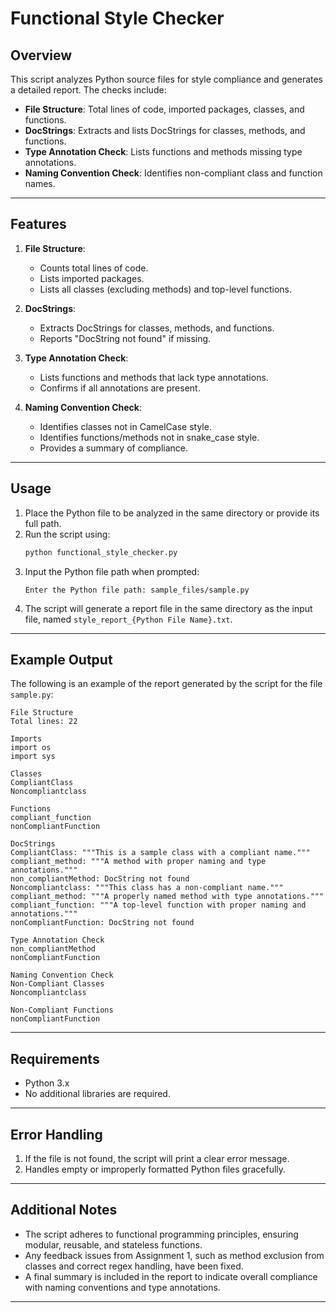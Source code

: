 # Functional Style Checker

## Overview
This script analyzes Python source files for style compliance and generates a detailed report. The checks include:
- **File Structure**: Total lines of code, imported packages, classes, and functions.
- **DocStrings**: Extracts and lists DocStrings for classes, methods, and functions.
- **Type Annotation Check**: Lists functions and methods missing type annotations.
- **Naming Convention Check**: Identifies non-compliant class and function names.

---

## Features
1. **File Structure**:
   - Counts total lines of code.
   - Lists imported packages.
   - Lists all classes (excluding methods) and top-level functions.

2. **DocStrings**:
   - Extracts DocStrings for classes, methods, and functions.
   - Reports "DocString not found" if missing.

3. **Type Annotation Check**:
   - Lists functions and methods that lack type annotations.
   - Confirms if all annotations are present.

4. **Naming Convention Check**:
   - Identifies classes not in CamelCase style.
   - Identifies functions/methods not in snake_case style.
   - Provides a summary of compliance.

---

## Usage
1. Place the Python file to be analyzed in the same directory or provide its full path.
2. Run the script using:
   ```bash
   python functional_style_checker.py
   ```
3. Input the Python file path when prompted:
   ```plaintext
   Enter the Python file path: sample_files/sample.py
   ```
4. The script will generate a report file in the same directory as the input file, named `style_report_{Python File Name}.txt`.

---

## Example Output
The following is an example of the report generated by the script for the file `sample.py`:

```plaintext
File Structure
Total lines: 22

Imports
import os
import sys

Classes
CompliantClass
Noncompliantclass

Functions
compliant_function
nonCompliantFunction

DocStrings
CompliantClass: """This is a sample class with a compliant name."""
compliant_method: """A method with proper naming and type annotations."""
non_compliantMethod: DocString not found
Noncompliantclass: """This class has a non-compliant name."""
compliant_method: """A properly named method with type annotations."""
compliant_function: """A top-level function with proper naming and annotations."""
nonCompliantFunction: DocString not found

Type Annotation Check
non_compliantMethod
nonCompliantFunction

Naming Convention Check
Non-Compliant Classes
Noncompliantclass

Non-Compliant Functions
nonCompliantFunction
```

---

## Requirements
- Python 3.x
- No additional libraries are required.

---

## Error Handling
1. If the file is not found, the script will print a clear error message.
2. Handles empty or improperly formatted Python files gracefully.

---

## Additional Notes
- The script adheres to functional programming principles, ensuring modular, reusable, and stateless functions.
- Any feedback issues from Assignment 1, such as method exclusion from classes and correct regex handling, have been fixed.
- A final summary is included in the report to indicate overall compliance with naming conventions and type annotations.

---